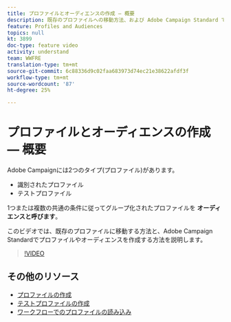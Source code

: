 ```yaml
---
title: プロファイルとオーディエンスの作成 — 概要
description: 既存のプロファイルへの移動方法、および Adobe Campaign Standard でプロファイルとオーディエンスを作成する方法について説明します。
feature: Profiles and Audiences
topics: null
kt: 3899
doc-type: feature video
activity: understand
team: WWFRE
translation-type: tm+mt
source-git-commit: 6c88336d9c02faa683973d74ec21e38622afdf3f
workflow-type: tm+mt
source-wordcount: '87'
ht-degree: 25%

---
```



# プロファイルとオーディエンスの作成 — 概要

Adobe Campaignには2つのタイプ(プロファイル)があります。

* 識別されたプロファイル
* テストプロファイル

1つまたは複数の共通の条件に従ってグループ化されたプロファイルを **オーディエンスと呼びます**。

このビデオでは、既存のプロファイルに移動する方法と、Adobe Campaign Standardでプロファイルやオーディエンスを作成する方法を説明します。

>[!VIDEO](https://video.tv.adobe.com/v/18463/?quality=12)

## その他のリソース

* [プロファイルの作成](/help/profiles-and-audiences/creating-a-profile.md)
* [テストプロファイルの作成](/help/profiles-and-audiences/test-profiles.md)
* [ワークフローでのプロファイルの読み込み](/help/managing-processes-and-data/importing-profiles.md)
